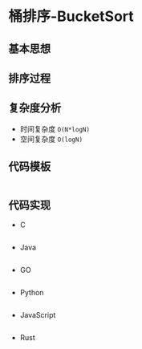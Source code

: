 # 桶排序-BucketSort
## 基本思想
## 排序过程
## 复杂度分析
- 时间复杂度    `O(N*logN)`
- 空间复杂度    `O(logN)`
## 代码模板
```c
```
## 代码实现
* C
```c
```
* Java
```java
```
* GO
```golang
```
* Python
```python
```
* JavaScript
```javascript
```
* Rust
```rust
```